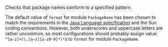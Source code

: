 <div>

Checks that package names conform to a specified pattern.

</div>

The default value of `format` for module `PackageName` has been chosen
to match the requirements in the [Java Language
specification](https://docs.oracle.com/javase/specs/jls/se8/html/jls-6.html#jls-6.5.3)
and the Sun coding conventions. However, both underscores and uppercase
letters are rather uncommon, so most configurations should probably
assign value `^[a-z]+(\.[a-z][a-z0-9]*)*$` to `format` for module
`PackageName`.
